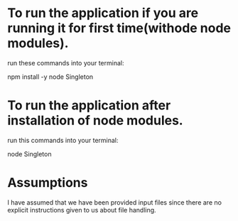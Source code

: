 # To run the application if you are running it for first time(withode node modules).

run these commands into your terminal:

npm install -y
node Singleton

# To run the application after installation of node modules.
run this commands into your terminal:

node Singleton

# Assumptions

I have assumed that we have been provided input files since there are no explicit instructions given to us about file handling.
